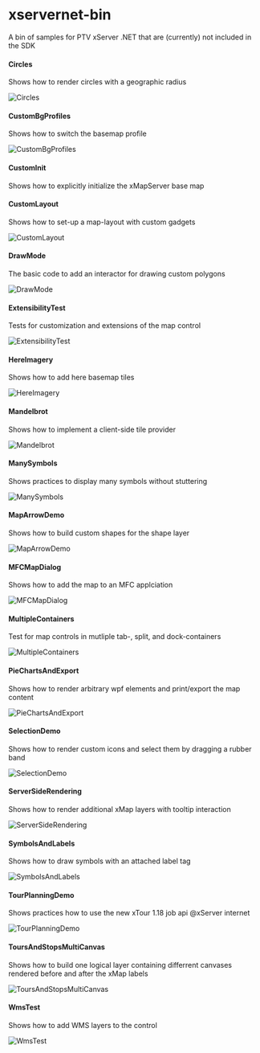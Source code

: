 xservernet-bin
==============

A bin of samples for PTV xServer .NET that are (currently) not included in the SDK

#### Circles
Shows how to render circles with a geographic radius

![Circles](https://github.com/ptv-logistics/xservernet-bin/blob/master/Screenshots/Circles.png "Circles")

#### CustomBgProfiles
Shows how to switch the basemap profile 

![CustomBgProfiles](https://github.com/ptv-logistics/xservernet-bin/blob/master/Screenshots/CustomBgProfiles.png "CustomBgProfiles")

#### CustomInit
Shows how to explicitly initialize the xMapServer base map

#### CustomLayout
Shows how to set-up a map-layout with custom gadgets

![CustomLayout](https://github.com/ptv-logistics/xservernet-bin/blob/master/Screenshots/CustomLayout.png "CustomLayout")

#### DrawMode
The basic code to add an interactor for drawing custom polygons

![DrawMode](https://github.com/ptv-logistics/xservernet-bin/blob/master/Screenshots/DrawMode.png "DrawMode")

#### ExtensibilityTest
Tests for customization and extensions of the map control

![ExtensibilityTest](https://github.com/ptv-logistics/xservernet-bin/blob/master/Screenshots/ExtensibilityTest.png "ExtensibilityTest")

#### HereImagery
Shows how to add here basemap tiles

![HereImagery](https://github.com/ptv-logistics/xservernet-bin/blob/master/Screenshots/HereImagery.png "HereImagery")

#### Mandelbrot
Shows how to implement a client-side tile provider

![Mandelbrot](https://github.com/ptv-logistics/xservernet-bin/blob/master/Screenshots/Mandelbrot.png "Mandelbrot")

#### ManySymbols
Shows practices to display many symbols without stuttering

![ManySymbols](https://github.com/ptv-logistics/xservernet-bin/blob/master/Screenshots/ManySymbols.png "ManySymbols")

#### MapArrowDemo
Shows how to build custom shapes for the shape layer

![MapArrowDemo](https://github.com/ptv-logistics/xservernet-bin/blob/master/Screenshots/MapArrowDemo.png "MapArrowDemo")

#### MFCMapDialog
Shows how to add the map to an MFC applciation

![MFCMapDialog](https://github.com/ptv-logistics/xservernet-bin/blob/master/Screenshots/MFCMapDialog.png "MFCMapDialog")

#### MultipleContainers
Test for map controls in mutliple tab-, split, and dock-containers

![MultipleContainers](https://github.com/ptv-logistics/xservernet-bin/blob/master/Screenshots/MultipleContainers.png "MultipleContainers")

#### PieChartsAndExport
Shows how to render arbitrary wpf elements and print/export the map content

![PieChartsAndExport](https://github.com/ptv-logistics/xservernet-bin/blob/master/Screenshots/PieChartsAndExport.png "PieChartsAndExport")

#### SelectionDemo
Shows how to render custom icons and select them by dragging a rubber band

![SelectionDemo](https://github.com/ptv-logistics/xservernet-bin/blob/master/Screenshots/SelectionDemo.png "SelectionDemo")

#### ServerSideRendering
Shows how to render additional xMap layers with tooltip interaction

![ServerSideRendering](https://github.com/ptv-logistics/xservernet-bin/blob/master/Screenshots/ServerSideRendering.png "ServerSideRendering")

#### SymbolsAndLabels
Shows how to draw symbols with an attached label tag

![SymbolsAndLabels](https://github.com/ptv-logistics/xservernet-bin/blob/master/Screenshots/SymbolsAndLabels.png "SymbolsAndLabels")

#### TourPlanningDemo
Shows practices how to use the new xTour 1.18 job api @xServer internet

![TourPlanningDemo](https://github.com/ptv-logistics/xservernet-bin/blob/master/Screenshots/TourPlanningDemo.png "TourPlanningDemo")

#### ToursAndStopsMultiCanvas
Shows how to build one logical layer containing differrent canvases rendered before and after the xMap labels

![ToursAndStopsMultiCanvas](https://github.com/ptv-logistics/xservernet-bin/blob/master/Screenshots/ToursAndMultiCanvas.png "ToursAndStopsMultiCanvas")

#### WmsTest
Shows how to add WMS layers to the control

![WmsTest](https://github.com/ptv-logistics/xservernet-bin/blob/master/Screenshots/WmsTest.png "WmsTest")


